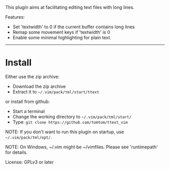 This plugin aims at facilitating editing text files with long lines.

Features:

- Set 'textwidth' to 0 if the current buffer contains long lines
- Remap some movement keys if 'textwidth' is 0
- Enable some minimal highlighting for plain text.


-----------------------------------------------------------------------

# Install

Either use the zip archive:

- Download the zip archive
- Extract it to `~/.vim/pack/tml/start/ttext`

or install from github:

- Start a terminal
- Change the working directory to `~/.vim/pack/tml/start/`
- Type: `git clone https://github.com/tomtom/ttext_vim`

NOTE: If you don't want to run this plugin on startup, use 
`~/.vim/pack/tml/opt/`.

NOTE: On Windows, ~/.vim might be ~/vimfiles. Please see 'runtimepath' for 
details.





License: GPLv3 or later


